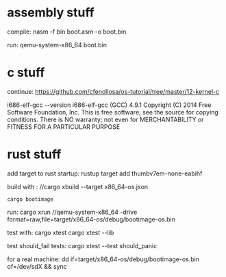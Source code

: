 # assembly stuff
compile: nasm -f bin boot.asm -o boot.bin

run: qemu-system-x86_64 boot.bin

# c stuff
continue:
https://github.com/cfenollosa/os-tutorial/tree/master/12-kernel-c


i686-elf-gcc --version
i686-elf-gcc (GCC) 4.9.1
Copyright (C) 2014 Free Software Foundation, Inc.
This is free software; see the source for copying conditions.  There is NO
warranty; not even for MERCHANTABILITY or FITNESS FOR A PARTICULAR PURPOSE


# rust stuff
add target to rust startup:
rustup target add thumbv7em-none-eabihf

build with :
    //cargo xbuild --target x86_64-os.json

    cargo bootimage

run:
    cargo xrun
    //qemu-system-x86_64 -drive format=raw,file=target/x86_64-os/debug/bootimage-os.bin

test with:
    cargo xtest
    cargo xtest --lib

test should_fail tests:
    cargo xtest --test should_panic

for a real machine:
    dd if=target/x86_64-os/debug/bootimage-os.bin of=/dev/sdX && sync